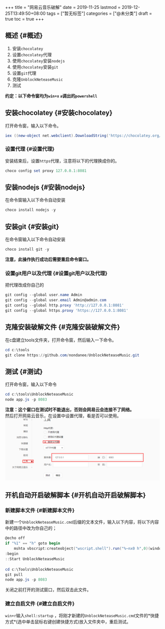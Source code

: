 +++
title = "网易云音乐破解"
date = 2019-11-25
lastmod = 2019-12-25T13:49:50+08:00
tags = ["暂无标签"]
categories = ["@未分类"]
draft = true
toc = true
+++

## 概述 {#概述}

1.  安装`chocolatey`
2.  设置`chocolatey`代理
3.  使用`chocolatey`安装`nodejs`
4.  使用`chocolatey`安装`git`
5.  设置`git`代理
6.  克隆`UnblockNeteaseMusic`
7.  测试<br />

**约定：以下命令窗均为`win+x` `a`调出的`powershell`**
<!--more-->


## 安装chocolatey {#安装chocolatey}

打开命令窗，输入以下命令。

```powershell
iex ((new-object net.webclient).DownloadString('https://chocolatey.org/install.ps1'))
```


### 设置代理 {#设置代理}

安装结束后，设置`https`代理，注意将以下的代理换成你的。

```powershell
choco config set proxy 127.0.0.1:8081
```


## 安装nodejs {#安装nodejs}

在命令窗输入以下命令自动安装

```powershell
choco install nodejs -y
```


## 安装git {#安装git}

在命令窗输入以下命令自动安装

```powershell
choco install git -y
```

**注意，此操作执行成功后需要重启命令窗口。**


### 设置git用户以及代理 {#设置git用户以及代理}

把代理改成你自己的

```powershell
git config --global user.name Admin
git config --global user.email Admin@admin.com
git config --global http.proxy 'http://127.0.0.1:8081'
git config --global https.proxy 'https://127.0.0.1:8081'
```


## 克隆安装破解文件 {#克隆安装破解文件}

在c盘建立tools文件夹，打开命令窗，然后输入一下命令。

```powershell
cd c:\tools
git clone https://github.com/nondanee/UnblockNeteaseMusic.git
```


## 测试 {#测试}

打开命令窗，输入以下命令

```powershell
cd c:\tools\UnblockNeteaseMusic
node app.js -p 8083
```

**注意：这个窗口在测试时不能退出，否则会网易云会连接不了网络。**<br />
然后打开网易云音乐，在设置中设置代理，看是否可以使用。
![](/ox-hugo/screenshot_2019-12-19_18-18-03.png)


## 开机自动开启破解脚本 {#开机自动开启破解脚本}


### 新建脚本文件 {#新建脚本文件}

新建一个`UnblockNeteaseMusic.cmd`后缀的文本文件，输入以下内容，将以下内容中的路径中改为你自己的；

```powershell
@echo off 　　
if "%1" == "h" goto begin
    mshta vbscript:createobject("wscript.shell").run("%~nx0 h",0)(window.close)&&exit
:begin
::Start UnblockNeteaseMusic

cd c:\Tools\UnblockNeteaseMusic
git pull
node app.js -p 8083
```

关闭之前打开的测试窗口，然后双击此文件。


### 建立自启文件 {#建立自启文件}

`win+r`输入`shell:startup` ，将刚才新建的`UnblockNeteaseMusic.cmd`文件的\*快捷方式\*(选中单击鼠标右键创建快捷方式)放入文件夹中，重启测试。
